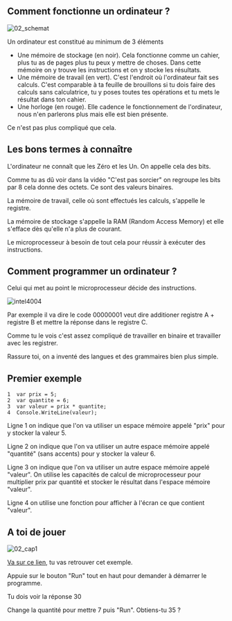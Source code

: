 ## Comment fonctionne un ordinateur ?

![02_schemat](https://user-images.githubusercontent.com/107787061/174472468-b0d22d9b-0b2f-40b0-a185-e10c5c43c65e.png)

Un ordinateur est constitué au minimum de 3 éléments
- Une mémoire de stockage (en noir). Cela fonctionne comme un cahier, plus tu as de pages plus tu peux y mettre de choses. Dans cette mémoire on y trouve les instructions et on y stocke les résultats.
- Une mémoire de travail (en vert). C'est l'endroit où l'ordinateur fait ses calculs. C'est comparable à ta feuille de brouillons si tu dois faire des calculs sans calculatrice, tu y poses toutes tes opérations et tu mets le résultat dans ton cahier.
- Une horloge (en rouge). Elle cadence le fonctionnement de l'ordinateur, nous n'en parlerons plus mais elle est bien présente.


Ce n'est pas plus compliqué que cela.

## Les bons termes à connaître

L'ordinateur ne connaît que les Zéro et les Un. On appelle cela des bits.

Comme tu as dû voir dans la vidéo "C'est pas sorcier" on regroupe les bits par 8 cela donne des octets. Ce sont des valeurs binaires.

La mémoire de travail, celle où sont effectués les calculs, s'appelle le registre.

La mémoire de stockage s'appelle la RAM (Random Access Memory) et elle s'efface dès qu'elle n'a plus de courant.

Le microprocesseur à besoin de tout cela pour réussir à exécuter des instructions.


## Comment programmer un ordinateur ?

Celui qui met au point le microprocesseur décide des instructions.

![intel4004](https://user-images.githubusercontent.com/107787061/174473419-284fa517-e6ce-495b-880d-64bbc5419694.jpeg)


Par exemple il va dire le code 00000001 veut dire additioner registre A + registre B et mettre la réponse dans le registre C.

Comme tu le vois c'est assez compliqué de travailler en binaire et travailler avec les registrer.

Rassure toi, on a inventé des langues et des grammaires bien plus simple.

## Premier exemple

```
1  var prix = 5;
2  var quantite = 6;
3  var valeur = prix * quantite;
4  Console.WriteLine(valeur);
```

Ligne 1 on indique que l'on va utiliser un espace mémoire appelé "prix" pour y stocker la valeur 5.

Ligne 2 on indique que l'on va utiliser un autre espace mémoire appelé "quantité" (sans accents) pour y stocker la valeur 6.

Ligne 3 on indique que l'on va utiliser un autre espace mémoire appelé "valeur". On utilise les capacités de calcul de microprocesseur pour multiplier prix par quantité et stocker le résultat dans l'espace mémoire "valeur".

Ligne 4 on utilise une fonction pour afficher à l'écran ce que contient "valeur".

## A toi de jouer

![02_cap1](https://user-images.githubusercontent.com/107787061/174474388-bb6a4e4f-6881-44c4-88cd-ffa92c469453.png)

[Va sur ce lien](https://dotnetfiddle.net/YRT6wD), tu vas retrouver cet exemple.

Appuie sur le bouton "Run" tout en haut pour demander à démarrer le programme.

Tu dois voir la réponse 30

Change la quantité pour mettre 7 puis "Run". Obtiens-tu 35 ?
